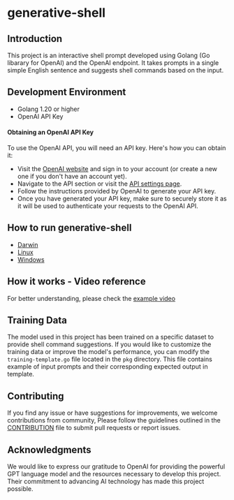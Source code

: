 # generative-shell

## Introduction

This project is an interactive shell prompt developed using Golang (Go libarary for OpenAI) and the OpenAI endpoint. It takes prompts in a single simple English sentence and suggests shell commands based on the input.

## Development Environment

* Golang 1.20 or higher
* OpenAI API Key

#### Obtaining an OpenAI API Key

To use the OpenAI API, you will need an API key. Here's how you can obtain it:

* Visit the [OpenAI website](https://openai.com/) and sign in to your account (or create a new one if you don't have an account yet).
* Navigate to the API section or visit the [API settings page](https://platform.openai.com/account/api-keys).
* Follow the instructions provided by OpenAI to generate your API key.
* Once you have generated your API key, make sure to securely store it as it will be used to authenticate your requests to the OpenAI API.

## How to run generative-shell

* [Darwin](docs/darwin.md)
* [Linux](docs/linux.md)
* [Windows](docs/windows.md)

## How it works - Video reference

For better understanding, please check the [example video](https://github.com/amitkrout/generative-shell/blob/main/tutorials/)

## Training Data

The model used in this project has been trained on a specific dataset to provide shell command suggestions. If you would like to customize the training data or improve the model's performance, you can modify the `training-template.go` file located in the `pkg` directory. This file contains example of input prompts and their corresponding expected output in template.

## Contributing

If you find any issue or have suggestions for improvements, we welcome contributions from community, Please follow the guidelines outlined in the [CONTRIBUTION](docs/CONTRIBUTING.md) file to submit pull requests or report issues.

## Acknowledgments

We would like to express our gratitude to OpenAI for providing the powerful GPT language model and the resources necessary to develop this project. Their commitment to advancing AI technology has made this project possible.
